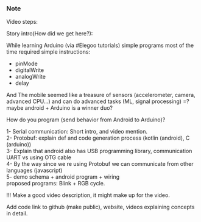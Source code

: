 ### Note

Video steps:

Story intro(How did we get here?):

<!-- TODO -->

While learning Arduino (via #Elegoo tutorials) simple programs most of the time
required simple instructions:

- pinMode
- digitalWrite
- analogWrite
- delay

And The mobile seemed like a treasure of sensors (accelerometer, camera,
advanced CPU…) and can do advanced tasks (ML, signal processing) =? maybe
android + Arduino is a winner duo?

How do you program (send behavior from Android to Arduino)?

1- Serial communication: Short intro, and video mention.\
2- Protobuf: explain def and code generation process (kotlin (android), C
(arduino))\
3- Explain that android also has USB programming library, communication UART vs
using OTG cable\
4- By the way since we re using Protobuf we can communicate from other languages
(javascript)\
5- demo schema + android program + wiring\
proposed programs: Blink + RGB cycle.

!!! Make a good video description, it might make up for the video.

Add code link to github (make public), website, videos explaining concepts in
detail.
